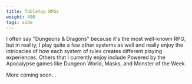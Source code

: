 ```yaml
---
title: Tabletop RPGs
weight: 400
tags: side
---
```


I often say "Dungeons & Dragons" because it's the most well-known RPG, but in reality, I play quite a few other systems as well and really enjoy the intricacies of how each system of rules creates different playing experiences.  Others that I currently enjoy include Powered by the Apocalypse games like Dungeon World, Masks, and Monster of the Week.

More coming soon...